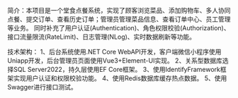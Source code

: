 简介：本项目是一个堂食点餐系统，实现了顾客浏览菜品、添加购物车、多人协同点餐、提交订单、查看历史订单；管理员管理菜品信息、查看订单中心、员工管理等业务。
同时补充了用户认证(Authentication)、角色权限校验(Authorization)、接口流量限流(RateLimit)、日志管理(NLog)、实时数据刷新等功能。

技术架构：
1、后台系统使用.NET Core WebAPI开发，客户端微信小程序使用Uniapp开发，后台管理员页面使用Vue3+Element-UI实现。
2、关系型数据库选择SQL Server2022，持久层使用EF Core框架。
3、使用IdentifyFramework框架实现用户认证和权限校验功能。
4、使用Redis数据库缓存热点数据。
5、使用Swagger进行接口测试。
